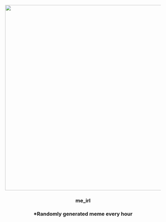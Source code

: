 <p align="center">
        <img src="https://i.redd.it/b0se91dfw7191.png" width="600" height="600">
        </p>
        <h3 align="center">me_irl</h3>
        <h3 align="center">*Randomly generated meme every hour</h3>
    
